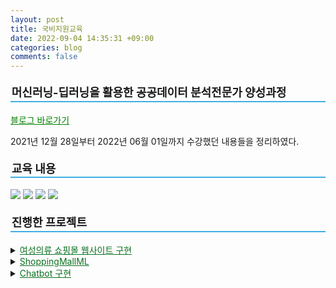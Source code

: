 ```yaml
---
layout: post
title: 국비지원교육
date: 2022-09-04 14:35:31 +09:00
categories: blog
comments: false
---
```


<p style="border-bottom: 2px solid #3FAFE4; padding: 0.1em; font-size: 18px;"><b>머신러닝-딥러닝을 활용한 공공데이터 분석전문가 양성과정</b></p>

<a href="https://blog.naver.com/wooeric1" target="_blank" rel="noopener noreferrer" style="color:green">블로그 바로가기</a>

2021년 12월 28일부터 2022년 06월 01일까지 수강했던 내용들을 정리하였다.<br/>

<p style="border-bottom: 2px solid #3FAFE4; padding: 0.1em; font-size: 18px;"><b>교육 내용</b></p>

<img src="https://img.shields.io/badge/Java-orange?style=flat-square&logo=Java&logoColor=white"/> <img src="https://img.shields.io/badge/Python-white?style=flat&logo=Python&logoColor=blue"/> <img src="https://img.shields.io/badge/R-white?style=flat&logo=R&logoColor=276DC3"/> <img src="https://img.shields.io/badge/Tensorflow-white?style=flat&logo=Tensorflow&logoColor=FF6F00"/><br/>

<p style="border-bottom: 2px solid #3FAFE4; padding: 0.1em; font-size: 18px;"><b>진행한 프로젝트</b></p>

<details>
    <summary><a href="https://github.com/WoojinJeonkr/ShoppingMall" target="_blank" rel="noopener noreferrer" style="color: #0B711F">여성의류 쇼핑몰 웹사이트 구현</a></summary>
    <ul>
        <li>인원: 4명</li>
        <li>기능</li>
            <ul>
                <li>상품 추천</li>
                <li>상품 정보 조회 및 구매 후기</li>
                <li>고객센터 및 QnA</li>
                <li>고객 및 제품 정보 기반 통계</li>
            </ul>
        <li>담당: 상품 구매 후기 페이지, 통계 페이지</li>
    </ul>
</details>
<details>
    <summary><a href="https://github.com/WoojinJeonkr/ShoppingMallML" target="_blank" rel="noopener noreferrer" style="color: #0B711F">ShoppingMallML</a></summary>
    <ul>
        <li>인원: 3명</li>
        <li>기능</li> 
            <ul>
                <li>카테고리 예측</li>
                <li>분류 모델 정확도 / 구매 빈도 시각화</li>
                <li>구매 후기 긍정 부정 여부 분석</li>
            </ul>
        <li>담당: 카테고리 예측, 후기 긍정 부정 분석</li>
    </ul>
</details>
<details>
    <summary><a href="https://github.com/WoojinJeonkr/ShoppingMall" target="_blank" rel="noopener noreferrer" style="color: #0B711F">Chatbot 구현</a></summary>
    <ul>
        <li>인원: 3명</li>
        <li>기능</li>
        <ul>
            <li>상품 추천</li>
            <li>의류 문의</li>
            <li>구매 목록</li>
            <li>일상 대화</li>
        </ul>
    </ul>
</details>